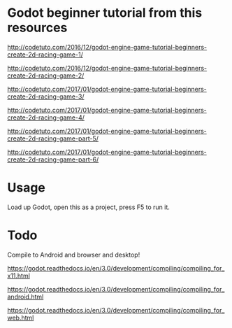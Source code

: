 # Godot beginner tutorial from this resources

http://codetuto.com/2016/12/godot-engine-game-tutorial-beginners-create-2d-racing-game-1/

http://codetuto.com/2016/12/godot-engine-game-tutorial-beginners-create-2d-racing-game-2/

http://codetuto.com/2017/01/godot-engine-game-tutorial-beginners-create-2d-racing-game-3/

http://codetuto.com/2017/01/godot-engine-game-tutorial-beginners-create-2d-racing-game-4/

http://codetuto.com/2017/01/godot-engine-game-tutorial-beginners-create-2d-racing-game-part-5/

http://codetuto.com/2017/01/godot-engine-game-tutorial-beginners-create-2d-racing-game-part-6/

# Usage

Load up Godot, open this as a project, press F5 to run it.

# Todo

Compile to Android and browser and desktop!

https://godot.readthedocs.io/en/3.0/development/compiling/compiling_for_x11.html

https://godot.readthedocs.io/en/3.0/development/compiling/compiling_for_android.html

https://godot.readthedocs.io/en/3.0/development/compiling/compiling_for_web.html
